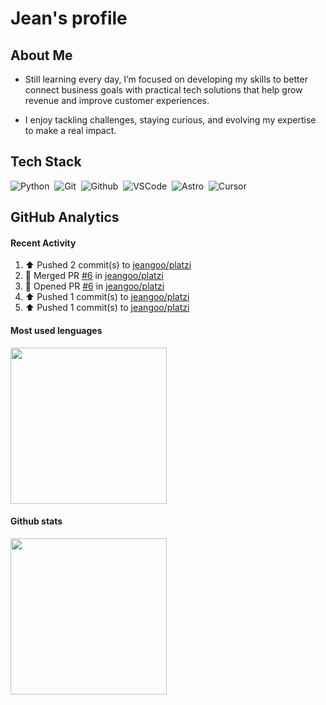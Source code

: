 # Jean's profile

## About Me
* Still learning every day, I’m focused on developing my skills to better connect business goals with practical tech solutions that help grow revenue and improve customer experiences.

* I enjoy tackling challenges, staying curious, and evolving my expertise to make a real impact.

## Tech Stack 

![Python](https://img.shields.io/badge/-Python-9966ff?logo=python&logoColor=f1f1f1)&nbsp;
![Git](https://img.shields.io/badge/-Git-9966ff?logo=git&logoColor=f1f1f1)&nbsp;
![Github](https://img.shields.io/badge/-Github-9966ff?logo=github&logoColor=f1f1f1)&nbsp;
![VSCode](https://badgen.net/badge/icon/VSCode?icon=visualstudio&label=&color=9966ff&labelColor=9966ff&scale=1)&nbsp;
![Astro](https://img.shields.io/badge/-Astro-9966ff?logo=astro&logoColor=f1f1f1)&nbsp;
![Cursor](https://img.shields.io/badge/-Cursor-9966ff?logo=cursor&logoColor=f1f1f1)&nbsp;


## GitHub Analytics
#### Recent Activity

<!--RECENT_ACTIVITY:start-->
1. ⬆️ Pushed 2 commit(s) to [jeangoo/platzi](https://github.com/jeangoo/platzi)<br>
2. 🎉 Merged PR [#6](https://github.com/jeangoo/platzi/pull/6) in [jeangoo/platzi](https://github.com/jeangoo/platzi)<br>
3. 💪 Opened PR [#6](https://github.com/jeangoo/platzi/pull/6) in [jeangoo/platzi](https://github.com/jeangoo/platzi)<br>
4. ⬆️ Pushed 1 commit(s) to [jeangoo/platzi](https://github.com/jeangoo/platzi)<br>
5. ⬆️ Pushed 1 commit(s) to [jeangoo/platzi](https://github.com/jeangoo/platzi)<br>
<!--RECENT_ACTIVITY:end-->

#### Most used lenguages
<a href="https://github.com/jeangoo">
  <img height=250 align="center" src="https://github-readme-stats.vercel.app/api/top-langs/?username=jeangoo&theme=dark&hide_border=true&bg_color=0D1117&title_color=9966ff&size_weight=0&count_weight=1&card_width=400&hide_title=true" />
</a>

#### Github stats
<a href="https://github.com/jeangoo">
  <img height=250 align="center" src="https://github-readme-stats.vercel.app/api?username=jeangoo&theme=dark&show_icons=true&hide_border=true&icon_color=9966ff&bg_color=0D1117&title_color=9966ff&hide_title=true&card_width=100"/>
</a>

<!-- #### Streak Stats
<a href="https://github.com/jeangoo">
  <img height=250 align="center" src="https://streak-stats.demolab.com/?user=jeangoo&theme=dark&hide_border=true&date_format=M%20j%5B%2C%20Y%5D&mode=weekly&card_width=400&card_height=200&hide_border=true&icon_color=9966ff&background=0D1117&stroke=9966ff&ring=9966ff&currStreakLabel=9966ff&fire=9966ff"/>
</a> -->

